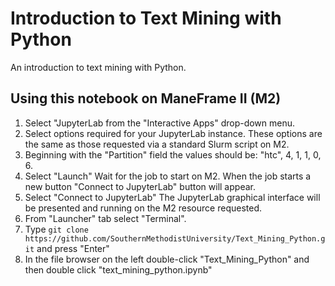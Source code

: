 # Introduction to Text Mining with Python

An introduction to text mining with Python.

## Using this notebook on ManeFrame II (M2)

1. Select "JupyterLab from the "Interactive Apps" drop-down menu.
2. Select options required for your JupyterLab instance. These options are the
   same as those requested via a standard Slurm script on M2.
3. Beginning with the "Partition" field the values should be: "htc", 4, 1, 1,
   0, 6.
4. Select "Launch" Wait for the job to start on M2. When the job starts
   a new button "Connect to JupyterLab" button will appear.
5. Select "Connect to JupyterLab" The JupyterLab graphical interface will be
   presented and running on the M2 resource requested.
6. From "Launcher" tab select "Terminal".
7. Type ``git clone
   https://github.com/SouthernMethodistUniversity/Text_Mining_Python.git`` and
   press "Enter"
8. In the file browser on the left double-click "Text_Mining_Python" and then
   double click "text_mining_python.ipynb"

